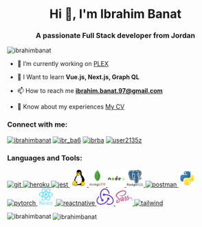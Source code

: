 <h1 align="center">Hi 👋, I'm Ibrahim Banat</h1>
<h3 align="center">A passionate Full Stack developer from Jordan</h3>

<img src="https://komarev.com/ghpvc/?username=ibrahimbanat&label=Profile%20views&color=0e75b6&style=flat" alt="ibrahimbanat" /> 



- 🔭 I’m currently working on [PLEX](https://github.com/Fedora-Group/PLEX-Front-End)

- 🌱 I Want to learn **Vue.js, Next.js, Graph QL**

- 📫 How to reach me **ibrahim.banat.97@gmail.com**

- 📄 Know about my experiences [My CV](https://docs.google.com/document/d/1zd9dUzyFZh3ToBOFxdO3WwsVSDuQ0hbJ8ogDKoStKu0/edit?usp=sharing)

<h3 align="left">Connect with me:</h3>
<p align="left">
<a href="https://dev.to/ibrahimbanat" target="blank"><img align="center" src="https://cdn.jsdelivr.net/npm/simple-icons@3.0.1/icons/dev-dot-to.svg" alt="ibrahimbanat" height="30" width="40" /></a>
<a href="https://twitter.com/ibr_ba6" target="blank"><img align="center" src="https://raw.githubusercontent.com/rahuldkjain/github-profile-readme-generator/master/src/images/icons/Social/twitter.svg" alt="ibr_ba6" height="30" width="40" /></a>
<a href="https://linkedin.com/in/ibrba" target="blank"><img align="center" src="https://raw.githubusercontent.com/rahuldkjain/github-profile-readme-generator/master/src/images/icons/Social/linked-in-alt.svg" alt="ibrba" height="30" width="40" /></a>
<a href="https://www.leetcode.com/user2135z" target="blank"><img align="center" src="https://raw.githubusercontent.com/rahuldkjain/github-profile-readme-generator/master/src/images/icons/Social/leet-code.svg" alt="user2135z" height="30" width="40" /></a>
</p>

<h3 align="left">Languages and Tools:</h3>
<p align="left">  <a href="https://git-scm.com/" target="_blank"> <img src="https://www.vectorlogo.zone/logos/git-scm/git-scm-icon.svg" alt="git" width="40" height="40"/> </a> <a href="https://heroku.com" target="_blank"> <img src="https://www.vectorlogo.zone/logos/heroku/heroku-icon.svg" alt="heroku" width="40" height="40"/>  <a href="https://jestjs.io" target="_blank"> <img src="https://www.vectorlogo.zone/logos/jestjsio/jestjsio-icon.svg" alt="jest" width="40" height="40"/> </a> <a href="https://www.linux.org/" target="_blank"> <img src="https://raw.githubusercontent.com/devicons/devicon/master/icons/linux/linux-original.svg" alt="linux" width="40" height="40"/> </a> <a href="https://www.mongodb.com/" target="_blank"> <img src="https://raw.githubusercontent.com/devicons/devicon/master/icons/mongodb/mongodb-original-wordmark.svg" alt="mongodb" width="40" height="40"/> </a> <a href="https://nodejs.org" target="_blank"> <img src="https://raw.githubusercontent.com/devicons/devicon/master/icons/nodejs/nodejs-original-wordmark.svg" alt="nodejs" width="40" height="40"/> </a> <a href="https://www.postgresql.org" target="_blank"> <img src="https://raw.githubusercontent.com/devicons/devicon/master/icons/postgresql/postgresql-original-wordmark.svg" alt="postgresql" width="40" height="40"/> </a> <a href="https://postman.com" target="_blank"> <img src="https://www.vectorlogo.zone/logos/getpostman/getpostman-icon.svg" alt="postman" width="40" height="40"/> </a> <a href="https://www.python.org" target="_blank"> <img src="https://raw.githubusercontent.com/devicons/devicon/master/icons/python/python-original.svg" alt="python" width="40" height="40"/> </a> <a href="https://pytorch.org/" target="_blank"> <img src="https://www.vectorlogo.zone/logos/pytorch/pytorch-icon.svg" alt="pytorch" width="40" height="40"/> </a> <a href="https://reactjs.org/" target="_blank"> <img src="https://raw.githubusercontent.com/devicons/devicon/master/icons/react/react-original-wordmark.svg" alt="react" width="40" height="40"/> </a> <a href="https://reactnative.dev/" target="_blank"> <img src="https://reactnative.dev/img/header_logo.svg" alt="reactnative" width="40" height="40"/> </a> <a href="https://redux.js.org" target="_blank"> <img src="https://raw.githubusercontent.com/devicons/devicon/master/icons/redux/redux-original.svg" alt="redux" width="40" height="40"/> </a> <a href="https://sass-lang.com" target="_blank"> <img src="https://raw.githubusercontent.com/devicons/devicon/master/icons/sass/sass-original.svg" alt="sass" width="40" height="40"/> </a> <a href="https://tailwindcss.com/" target="_blank"> <img src="https://www.vectorlogo.zone/logos/tailwindcss/tailwindcss-icon.svg" alt="tailwind" width="40" height="40"/> </a> </p>

<p><img align="left" src="https://github-readme-stats.vercel.app/api/top-langs?username=ibrahimbanat&show_icons=true&theme=gruvbox&locale=en&layout=compact" alt="ibrahimbanat" /></p>

<p>&nbsp;<img align="center" src="https://github-readme-stats.vercel.app/api?username=ibrahimbanat&show_icons=true&theme=tokyonight&locale=en" alt="ibrahimbanat" /></p>
